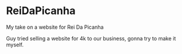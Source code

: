 # ReiDaPicanha
My take on a website for Rei Da Picanha

Guy tried selling a website for 4k to our business, gonna try to make it myself.

